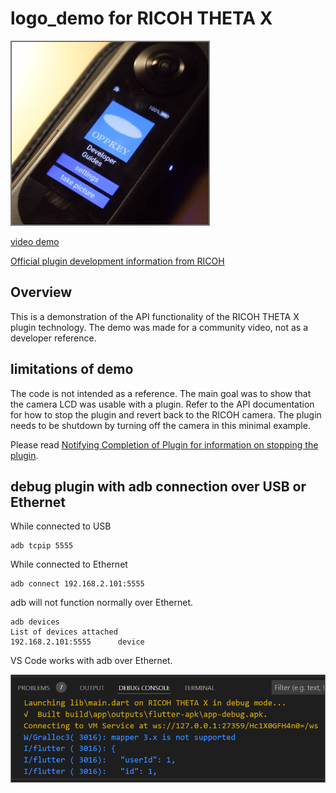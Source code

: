 # logo_demo for RICOH THETA X

![screenshot](readme_assets/screenshot.png)

[video demo](https://youtu.be/F5LBPCAcKA8?feature=shared)



[Official plugin development information from RICOH](https://github.com/ricohapi/theta-api-specs/tree/main/ricoh-theta-plugin)

## Overview

This is a demonstration of the API functionality of the RICOH THETA X plugin technology. The demo was made for a community video, not as a developer reference.  

## limitations of demo

The code is not intended as a reference.  The main goal was to show that the camera LCD was usable with a plugin.  Refer to the API documentation for how to stop the plugin and revert back to the RICOH camera.  The plugin needs to be shutdown by turning off the camera in this minimal example.

Please read [Notifying Completion of Plugin for information on stopping the plugin](https://github.com/ricohapi/theta-api-specs/blob/main/ricoh-theta-plugin/broadcast-intent.md#notifying-completion-of-plugin).

## debug plugin with adb connection over USB or Ethernet

While connected to USB

```text
adb tcpip 5555
```

While connected to Ethernet

```text
adb connect 192.168.2.101:5555
```

adb will not function normally over Ethernet.

```text
adb devices
List of devices attached
192.168.2.101:5555      device
```

VS Code works with adb over Ethernet.

![adb working](readme_assets/adb_debug.png)
